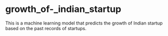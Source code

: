 # growth_of-_indian_startup
This is a machine learning model that predicts the growth of Indian startup  based on the past records of startups.
